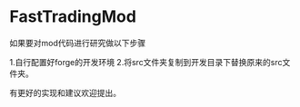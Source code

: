 # FastTradingMod

如果要对mod代码进行研究做以下步骤

1.自行配置好forge的开发环境
2.将src文件夹复制到开发目录下替换原来的src文件夹。

有更好的实现和建议欢迎提出。
